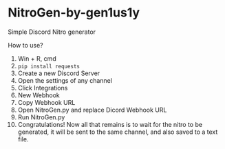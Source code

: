 # NitroGen-by-gen1us1y
Simple Discord Nitro generator

How to use?

1. Win + R, cmd
2. ```pip install requests```
3. Create a new Discord Server
4. Open the settings of any channel
5.  Click Integrations
6.  New Webhook
7.  Copy Webhook URL
8.  Open NitroGen.py and replace Dicord Webhook URL
9.  Run NitroGen.py
10. Congratulations! Now all that remains is to wait for the nitro to be generated, it will be sent to the same channel, and also saved to a text file.

